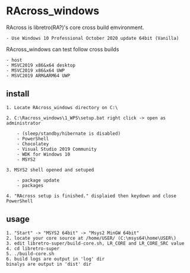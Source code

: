 RAcross_windows
===============

RAcross is libretro(RA?)'s core cross build emvironment.

	- Use Windows 10 Professional October 2020 update 64bit (Vanilla)

RAcross_windows can test follow cross builds

	- host
	- MSVC2019 x86&x64 desktop
	- MSVC2019 x86&x64 UWP
	- MSVC2019 ARM&ARM64 UWP

install
-------

	1. Locate RAcross_windows directory on C:\

	2. C:\Racross_windows\1_WPS\setup.bat right click -> open as administrator

		- (sleep/standby/hibernate is disabled)
		- PowerShell
		- Chocolatey
		- Visual Studio 2019 Community
		- WDK for Windows 10
		- MSYS2

	3. MSYS2 shell opened and setuped

		- package update
		- packages

	4. "RAcross setup is finished." displaied then keydown and close PowerShell

usage
-----

	1. "Start" -> "MSYS2 64bit" -> "Msys2 MinGW 64bit"
	2. locate your core source at /home/USER/ (C:\msys64\home\USER\)
	3. edit libretro-super/build-core.sh, LR_CORE and LR_CORE_SRC value
	4. cd libretro-super
	5. ./build-core.sh
	6. build logs are output in 'log' dir  
	binalys are output in 'dist' dir

